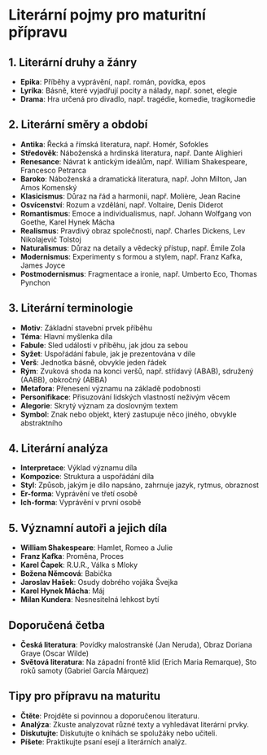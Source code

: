 # Literární pojmy pro maturitní přípravu

## 1. Literární druhy a žánry
- **Epika**: Příběhy a vyprávění, např. román, povídka, epos
- **Lyrika**: Básně, které vyjadřují pocity a nálady, např. sonet, elegie
- **Drama**: Hra určená pro divadlo, např. tragédie, komedie, tragikomedie

## 2. Literární směry a období
- **Antika**: Řecká a římská literatura, např. Homér, Sofokles
- **Středověk**: Náboženská a hrdinská literatura, např. Dante Alighieri
- **Renesance**: Návrat k antickým ideálům, např. William Shakespeare, Francesco Petrarca
- **Baroko**: Náboženská a dramatická literatura, např. John Milton, Jan Amos Komenský
- **Klasicismus**: Důraz na řád a harmonii, např. Molière, Jean Racine
- **Osvícenství**: Rozum a vzdělání, např. Voltaire, Denis Diderot
- **Romantismus**: Emoce a individualismus, např. Johann Wolfgang von Goethe, Karel Hynek Mácha
- **Realismus**: Pravdivý obraz společnosti, např. Charles Dickens, Lev Nikolajevič Tolstoj
- **Naturalismus**: Důraz na detaily a vědecký přístup, např. Émile Zola
- **Modernismus**: Experimenty s formou a stylem, např. Franz Kafka, James Joyce
- **Postmodernismus**: Fragmentace a ironie, např. Umberto Eco, Thomas Pynchon

## 3. Literární terminologie
- **Motiv**: Základní stavební prvek příběhu
- **Téma**: Hlavní myšlenka díla
- **Fabule**: Sled událostí v příběhu, jak jdou za sebou
- **Syžet**: Uspořádání fabule, jak je prezentována v díle
- **Verš**: Jednotka básně, obvykle jeden řádek
- **Rým**: Zvuková shoda na konci veršů, např. střídavý (ABAB), sdružený (AABB), obkročný (ABBA)
- **Metafora**: Přenesení významu na základě podobnosti
- **Personifikace**: Přisuzování lidských vlastností neživým věcem
- **Alegorie**: Skrytý význam za doslovným textem
- **Symbol**: Znak nebo objekt, který zastupuje něco jiného, obvykle abstraktního

## 4. Literární analýza
- **Interpretace**: Výklad významu díla
- **Kompozice**: Struktura a uspořádání díla
- **Styl**: Způsob, jakým je dílo napsáno, zahrnuje jazyk, rytmus, obraznost
- **Er-forma**: Vyprávění ve třetí osobě
- **Ich-forma**: Vyprávění v první osobě

## 5. Významní autoři a jejich díla
- **William Shakespeare**: Hamlet, Romeo a Julie
- **Franz Kafka**: Proměna, Proces
- **Karel Čapek**: R.U.R., Válka s Mloky
- **Božena Němcová**: Babička
- **Jaroslav Hašek**: Osudy dobrého vojáka Švejka
- **Karel Hynek Mácha**: Máj
- **Milan Kundera**: Nesnesitelná lehkost bytí

## Doporučená četba
- **Česká literatura**: Povídky malostranské (Jan Neruda), Obraz Doriana Graye (Oscar Wilde)
- **Světová literatura**: Na západní frontě klid (Erich Maria Remarque), Sto roků samoty (Gabriel García Márquez)

## Tipy pro přípravu na maturitu
- **Čtěte**: Projděte si povinnou a doporučenou literaturu.
- **Analýza**: Zkuste analyzovat různé texty a vyhledávat literární prvky.
- **Diskutujte**: Diskutujte o knihách se spolužáky nebo učiteli.
- **Píšete**: Praktikujte psaní esejí a literárních analýz.

